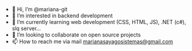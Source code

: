 - 👋 Hi, I’m @mariana-git
- 👀 I’m interested in backend development
- 🌱 I’m currently learning web development (CSS, HTML, JS), .NET (c#), slq server...
- 💞️ I’m looking to collaborate on open source projects
- 📫 How to reach me via mail marianasayagosistemas@gmail.com

<!---
mariana-git/mariana-git is a ✨ special ✨ repository because its `README.md` (this file) appears on your GitHub profile.
You can click the Preview link to take a look at your changes.
--->
